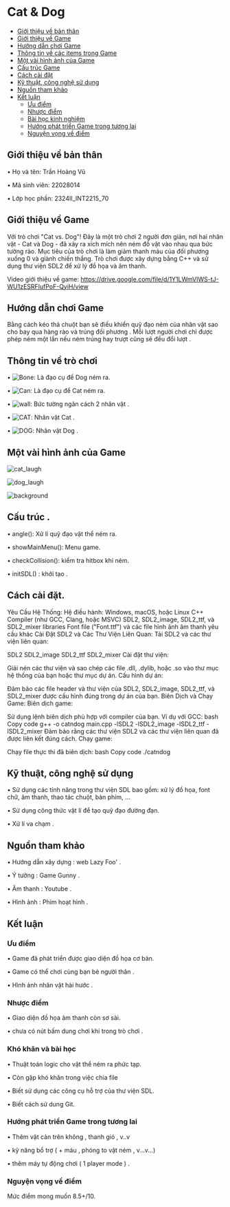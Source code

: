 # Cat & Dog

- [Giới thiệu về bản thân](#giới-thiệu-về-bản-thân)
- [Giới thiệu về Game](#Giới-thiệu-về-Game)
- [Hướng dẫn chơi Game](#Hướng-dẫn-chơi-Game)
- [Thông tin về các items trong Game](#Thông-tin-về-các-items-trong-Game)
- [Một vài hình ảnh của Game](#Một-vài-hình-ảnh-của-Game)
- [Cấu trúc Game](#Cấu-trúc-Game)
- [Cách cài đặt](#Cách-cài-đặt)
- [Kỹ thuật, công nghệ sử dụng](#Kỹ-thuật-,-Công-nghệ-sử-dụng)
- [Nguồn tham khảo](#Nguồn-tham-khảo)
- [Kết luận](#Kết-luận)
  	- [Ưu điểm](#Ưu-điểm)
   	- [Nhược điểm](#Nhược-điểm)
   	- [Bài học kinh nghiệm](#Bài-học-kinh-nghiệm)
   	- [Hướng phát triển Game trong tương lai](#Hướng-phát-triển-Game-trong-tương-lai)
   	- [Nguyện vọng về điểm](#Nguyện-vong-về-điểm)





## Giới thiệu về bản thân
•	Họ và tên: Trần Hoàng Vũ

• Mã sinh viên: 22028014

•	Lớp học phần: 2324II_INT2215_70


## Giới thiệu về Game
Với trò chơi "Cat vs. Dog"! Đây là một trò chơi 2 người đơn giản, nơi hai nhân vật - Cat và Dog - đã xảy ra xích mích nên ném đồ vật vào nhau qua bức tường rào. Mục tiêu của trò chơi là làm giảm thanh máu của đối phương xuống 0 và giành chiến thắng. Trò chơi được xây dựng bằng C++ và sử dụng thư viện SDL2 để xử lý đồ họa và âm thanh.

Video giới thiệu về game: https://drive.google.com/file/d/1Y1LWmVIWS-tJ-WU1zESRFlufPoF-QyiH/view


## Hướng dẫn chơi Game
Bằng cách kéo thả chuột bạn sẽ điều khiển quỹ đạo ném của nhân vật sao cho bay qua hàng rào và trúng đối phương . Mỗi lượt người chơi chỉ được phép ném một lần nếu ném trúng hay trượt cũng sẽ đều đổi lượt .


## Thông tin về trò chơi
•	![Bone](https://github.com/TrVuK67/BTL_LTNC/blob/main/Bone.png?raw=true): Là đạo cụ để Dog ném ra.

•	![Can](https://github.com/TrVuK67/BTL_LTNC/blob/main/Can.png?raw=true): Là đạo cụ để Cat ném ra.

•	![wall](https://github.com/TrVuK67/BTL_LTNC/blob/main/wall.png?raw=true): Bức tường ngăn cách 2 nhân vật .
 
• 	![CAT](https://github.com/TrVuK67/BTL_LTNC/blob/main/CAT.png?raw=true): Nhân vật Cat .

• 	![DOG](https://github.com/TrVuK67/BTL_LTNC/blob/main/DOG.png?raw=true): Nhân vật Dog .



## Một vài hình ảnh của Game

![cat_laugh](https://github.com/TrVuK67/BTL_LTNC/blob/main/cat_laugh.png?raw=true)

![dog_laugh](https://github.com/TrVuK67/BTL_LTNC/blob/main/dog_laugh.png?raw=true)

![background](https://github.com/TrVuK67/BTL_LTNC/blob/main/background.png?raw=true)




## Cấu trúc .
•	angle(): Xử lí quỹ đạo vật thể ném ra.

•	showMainMenu(): Menu game.

•	checkCollision(): kiểm tra hitbox khi ném. 

•	initSDL() : khởi tạo . 


## Cách cài đặt.

Yêu Cầu Hệ Thống:
Hệ điều hành: Windows, macOS, hoặc Linux
C++ Compiler (như GCC, Clang, hoặc MSVC)
SDL2, SDL2_image, SDL2_ttf, và SDL2_mixer libraries
Font file ("Font.ttf") và các file hình ảnh âm thanh yêu cầu khác
Cài Đặt SDL2 và Các Thư Viện Liên Quan:
Tải SDL2 và các thư viện liên quan:

SDL2
SDL2_image
SDL2_ttf
SDL2_mixer
Cài đặt thư viện:

Giải nén các thư viện và sao chép các file .dll, .dylib, hoặc .so vào thư mục hệ thống của bạn hoặc thư mục dự án.
Cấu hình dự án:

Đảm bảo các file header và thư viện của SDL2, SDL2_image, SDL2_ttf, và SDL2_mixer được cấu hình đúng trong dự án của bạn.
Biên Dịch và Chạy Game:
Biên dịch game:

Sử dụng lệnh biên dịch phù hợp với compiler của bạn. Ví dụ với GCC:
bash
Copy code
g++ -o catndog main.cpp -lSDL2 -lSDL2_image -lSDL2_ttf -lSDL2_mixer
Đảm bảo rằng các thư viện SDL2 và các thư viện liên quan đã được liên kết đúng cách.
Chạy game:

Chạy file thực thi đã biên dịch:
bash
Copy code
./catndog


## Kỹ thuật, công nghệ sử dụng
•	Sử dụng các tính năng trong thư viện SDL bao gồm: xử lý đồ họa, font chữ, âm thanh, thao tác chuột, bàn phím, …

•	Sử dụng công thức vật lí để tạo quỹ đạo đường đạn.

•	Xử lí va chạm .


## Nguồn tham khảo
•	Hướng dẫn xây dựng : web Lazy Foo' .

•	Ý tưởng : Game Gunny . 

•	Âm thanh : Youtube . 

•	Hình ảnh : Phim hoạt hình . 
## Kết luận

### Ưu điểm
•	Game đã phát triển được giao diện đồ họa cơ bản.

•	Game có thể chơi cùng bạn bè người thân . 

•	Hình ảnh nhân vật hài hước . 


### Nhược điểm
•	Giao diện đồ họa âm thanh còn sơ sài.

•	chưa có nút bấm dung chơi khi trong trò chơi .

### Khó khăn và bài học
•	Thuật toán logic cho vật thể ném ra phức tạp.

•	Còn gặp khó khăn trong việc chia file

•	Biết sử dụng các công cụ hỗ trợ của thư viện SDL.

•	Biết cách sử dung Git.

### Hướng phát triển Game trong tương lai
•	Thêm vật cản trên không , thanh gió , v..v

•	kỹ năng bổ trợ ( + máu , phóng to vật ném , v...v...)

•	thêm máy tự động chơi ( 1 player mode ) .

### Nguyện vọng về điểm
Mức điểm mong muốn 8.5+/10.

